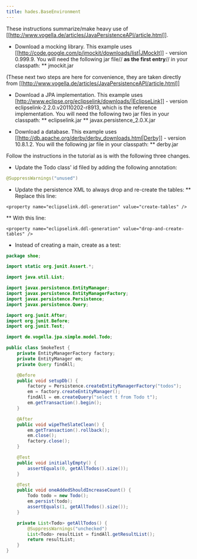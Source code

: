 ```yaml
---
title: hades.BaseEnvironment
---
```

These instructions summarize/make heavy use of [[http://www.vogella.de/articles/JavaPersistenceAPI/article.html]].

* Download a mocking library. This example uses [[http://code.google.com/p/jmockit/downloads/list|JMockIt]] - version 0.999.9. You will need the following jar file// **as the first entry**// in your classpath:
** jmockit.jar

(These next two steps are here for convenience, they are taken directly from [[http://www.vogella.de/articles/JavaPersistenceAPI/article.html]]
* Download a JPA implementation. This example uses [http://www.eclipse.org/eclipselink/downloads/|EclipseLink]] - version eclipselink-2.2.0.v20110202-r8913, which is the reference implementation. You will need the following two jar files in your classpath:
** eclipselink.jar
** javax.persistence_2.0.X.jar

* Download a database. This example uses [[http://db.apache.org/derby/derby_downloads.html|Derby]] - version 10.8.1.2. You will the following jar file in your classpath:
** derby.jar

Follow the instructions in the tutorial as is with the following three changes.
* Update the Todo class' id filed by adding the following annotation:
```java
@SuppressWarnings("unused")
```

* Update the persistence XML to always drop and re-create the tables:
** Replace this line:
```
<property name="eclipselink.ddl-generation" value="create-tables" />
```
** With this line:
```
<property name="eclipselink.ddl-generation" value="drop-and-create-tables" />
```

* Instead of creating a main, create as a test:
```java
package shoe;

import static org.junit.Assert.*;

import java.util.List;

import javax.persistence.EntityManager;
import javax.persistence.EntityManagerFactory;
import javax.persistence.Persistence;
import javax.persistence.Query;

import org.junit.After;
import org.junit.Before;
import org.junit.Test;

import de.vogella.jpa.simple.model.Todo;

public class SmokeTest {
	private EntityManagerFactory factory;
	private EntityManager em;
	private Query findAll;

	@Before
	public void setupDb() {
		factory = Persistence.createEntityManagerFactory("todos");
		em = factory.createEntityManager();
		findAll = em.createQuery("select t from Todo t");
		em.getTransaction().begin();
	}

	@After
	public void wipeTheSlateClean() {
		em.getTransaction().rollback();
		em.close();
		factory.close();
	}

	@Test
	public void initiallyEmpty() {
		assertEquals(0, getAllTodos().size());
	}

	@Test
	public void oneAddedShouldIncreaseCount() {
		Todo todo = new Todo();
		em.persist(todo);
		assertEquals(1, getAllTodos().size());
	}

	private List<Todo> getAllTodos() {
		@SuppressWarnings("unchecked")
		List<Todo> resultList = findAll.getResultList();
		return resultList;
	}
}
```
